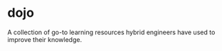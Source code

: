 # dojo
A collection of go-to learning resources hybrid engineers have used to improve their knowledge. 
